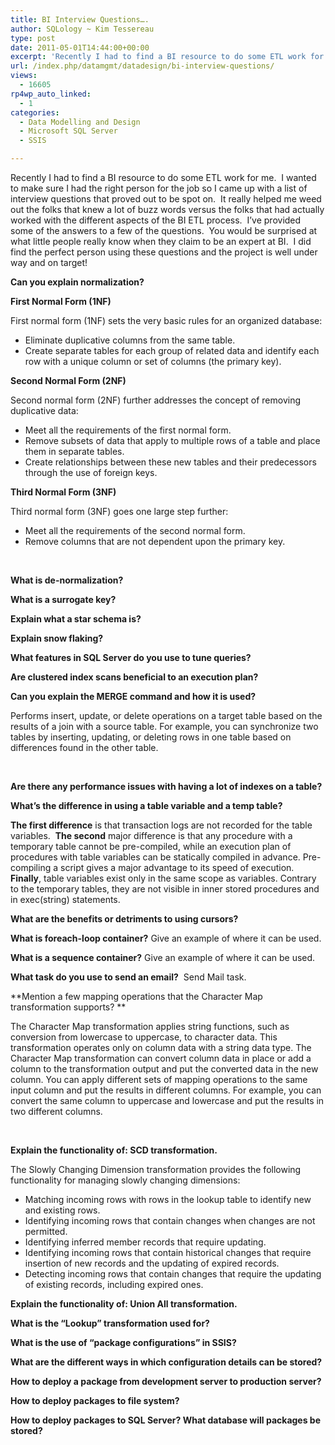 ```yaml
---
title: BI Interview Questions….
author: SQLology ~ Kim Tessereau
type: post
date: 2011-05-01T14:44:00+00:00
excerpt: 'Recently I had to find a BI resource to do some ETL work for me.  I wanted to make sure I had the right person for the job so I came up with a list of interview questions that proved out to be spot on.  It really helped me weed out the folks that knew a&hellip;'
url: /index.php/datamgmt/datadesign/bi-interview-questions/
views:
  - 16605
rp4wp_auto_linked:
  - 1
categories:
  - Data Modelling and Design
  - Microsoft SQL Server
  - SSIS

---
```

Recently I had to find a BI resource to do some ETL work for me.  I wanted to make sure I had the right person for the job so I came up with a list of interview questions that proved out to be spot on.  It really helped me weed out the folks that knew a lot of buzz words versus the folks that had actually worked with the different aspects of the BI ETL process.  I&#8217;ve provided some of the answers to a few of the questions.  You would be surprised at what little people really know when they claim to be an expert at BI.  I did find the perfect person using these questions and the project is well under way and on target! 

**Can you explain normalization?**

**First Normal Form (1NF)**

First normal form (1NF) sets the very basic rules for an organized database:

  * Eliminate duplicative columns from the same table. 
  * Create separate tables for each group of related data and identify each row with a unique column or set of columns (the primary key). 

**Second Normal Form (2NF)**

Second normal form (2NF) further addresses the concept of removing duplicative data:

  * Meet all the requirements of the first normal form. 
  * Remove subsets of data that apply to multiple rows of a table and place them in separate tables. 
  * Create relationships between these new tables and their predecessors through the use of foreign keys. 

**Third Normal Form (3NF)**

Third normal form (3NF) goes one large step further:

  * Meet all the requirements of the second normal form. 
  * Remove columns that are not dependent upon the primary key. 

 

**What is de-normalization?**

**What is a surrogate key?**

**Explain what a star schema is?**

**Explain snow flaking?**

**What features in SQL Server do you use to tune queries?**

**Are clustered index scans beneficial to an execution plan?**

**Can you explain the MERGE command and how it is used?**

Performs insert, update, or delete operations on a target table based on the results of a join with a source table. For example, you can synchronize two tables by inserting, updating, or deleting rows in one table based on differences found in the other table.

 

**Are there any performance issues with having a lot of indexes on a table?**

**What’s the difference in using a table variable and a temp table?**

**The first difference** is that transaction logs are not recorded for the table variables.  **The second** major difference is that any procedure with a temporary table cannot be pre-compiled, while an execution plan of procedures with table variables can be statically compiled in advance. Pre-compiling a script gives a major advantage to its speed of execution.  **Finally**, table variables exist only in the same scope as variables. Contrary to the temporary tables, they are not visible in inner stored procedures and in exec(string) statements.

**What are the benefits or detriments to using cursors?**

**What is foreach-loop container?** Give an example of where it can be used.

**What is a sequence container?** Give an example of where it can be used.

**What task do you use to send an email?**  Send Mail task.

**Mention a few mapping operations that the Character Map transformation supports? **

The Character Map transformation applies string functions, such as conversion from lowercase to uppercase, to character data. This transformation operates only on column data with a string data type. The Character Map transformation can convert column data in place or add a column to the transformation output and put the converted data in the new column. You can apply different sets of mapping operations to the same input column and put the results in different columns. For example, you can convert the same column to uppercase and lowercase and put the results in two different columns.

 

**Explain the functionality of: SCD transformation.**

The Slowly Changing Dimension transformation provides the following functionality for managing slowly changing dimensions:

  * Matching incoming rows with rows in the lookup table to identify new and existing rows. 
  * Identifying incoming rows that contain changes when changes are not permitted.
  * Identifying inferred member records that require updating.
  * Identifying incoming rows that contain historical changes that require insertion of new records and the updating of expired records.
  * Detecting incoming rows that contain changes that require the updating of existing records, including expired ones. 

**Explain the functionality of: Union All transformation.**

**What is the “Lookup” transformation used for?**

**What is the use of “package configurations” in SSIS?**

**What are the different ways in which configuration details can be stored?**

**How to deploy a package from development server to production server?**

**How to deploy packages to file system?**

**How to deploy packages to SQL Server? What database will packages be stored?**

 

 

 

 </p>